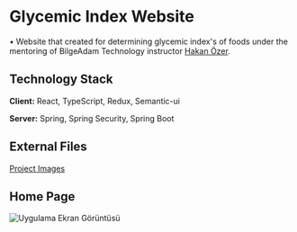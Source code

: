 
# Glycemic Index Website 
• Website that created for determining glycemic index's of foods under the mentoring of BilgeAdam Technology  instructor <a href="https://hakanozer.github.io/">Hakan Özer<a>.

 
## Technology Stack

**Client:** React, TypeScript, Redux, Semantic-ui

**Server:** Spring, Spring Security, Spring Boot

  

## External Files

[Project Images](https://dogukankrtlz.github.io/glycemicproject/example.html)

  
## Home Page 

![Uygulama Ekran Görüntüsü](https://github.com/dogukankrtlz/GlycemicWeb/blob/main/images/8.PNG)

  
